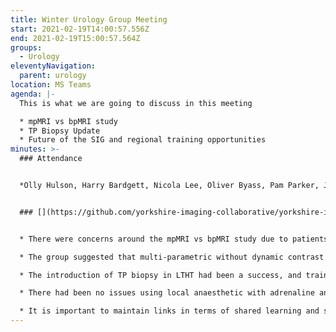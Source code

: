 ```yaml
---
title: Winter Urology Group Meeting
start: 2021-02-19T14:00:57.556Z
end: 2021-02-19T15:00:57.564Z
groups:
  - Urology
eleventyNavigation:
  parent: urology
location: MS Teams
agenda: |-
  This is what we are going to discuss in this meeting

  * mpMRI vs bpMRI study
  * TP Biopsy Update
  * Future of the SIG and regional training opportunities
minutes: >-
  ### Attendance


  *Olly Hulson, Harry Bardgett, Nicola Lee, Oliver Byass, Pam Parker, James Lenton, Shrilay Sinha*


  ### [](https://github.com/yorkshire-imaging-collaborative/yorkshire-imaging-collaborative.github.io/blob/master/src/meetings/2021-02-19-urology.md#key-discussion-points)Key Discussion Points


  * There were concerns around the mpMRI vs bpMRI study due to patients being randomised and not knowing which lesions were being missed. There were also concerns around the ethics and of enrolling patients to what could be an inferior scan for those who receive bi-parametric.

  * The group suggested that multi-parametric without dynamic contrast and then re-read by somebody with dynamic contrast would be a better study, separating it from cognitive fusion.

  * The introduction of TP biopsy in LTHT had been a success, and training sonographers and colleagues had commenced. HUTHT had also started the service, and other Trusts were in the process of getting funding.

  * There had been no issues using local anaesthetic with adrenaline and it was mentioned that the guidance was not to use antibiotics until further evidence.

  * It is important to maintain links in terms of shared learning and skills.
---
```

